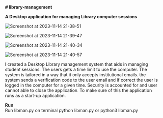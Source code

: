 **# library-management**

**A Desktop application for managing Library computer sessions**

![Screenshot at 2023-11-14 21-38-51](https://github.com/munyuawilson/library-management/assets/98756995/8703721d-9d84-4ba6-9b16-2f28bb9b6fb5)

![Screenshot at 2023-11-14 21-39-47](https://github.com/munyuawilson/library-management/assets/98756995/6f3c24d7-94a5-406e-a8ad-e9f7162ee2fa)

![Screenshot at 2023-11-14 21-40-34](https://github.com/munyuawilson/library-management/assets/98756995/d979bc9f-1b14-4c04-88d5-ce12f3673732)

![Screenshot at 2023-11-14 21-40-57](https://github.com/munyuawilson/library-management/assets/98756995/58aa8a22-b59e-49b2-b11d-3ed2c6135f34)



I created a Desktop Library management system that aids in managing student sessions. The users gets a time limit to use the computer.
The system is tailored in a way that it only accepts institutional emails. 
the system sends a verification code to the user email and if correct the user is logged in the computer for a given time. 
Security is accounted for and user cannot able to close the application. To make sure of this the application runs as a start-up application.

**Run**
<br>
Run libman.py on terminal python libman.py or python3 libman.py

